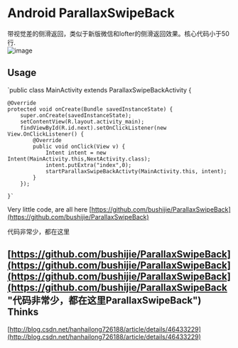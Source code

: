  Android ParallaxSwipeBack
=======================

带视觉差的侧滑返回，类似于新版微信和lofter的侧滑返回效果。核心代码小于50行.  
![image](https://github.com/bushijie/ParallaxSwipeBack/blob/master/show.gif) 

Usage
-----
 `public class MainActivity extends ParallaxSwipeBackActivity {

    @Override
    protected void onCreate(Bundle savedInstanceState) {
        super.onCreate(savedInstanceState);
        setContentView(R.layout.activity_main);
        findViewById(R.id.next).setOnClickListener(new View.OnClickListener() {
            @Override
            public void onClick(View v) {
                Intent intent = new Intent(MainActivity.this,NextActivity.class);
                intent.putExtra("index",0);
                startParallaxSwipeBackActivty(MainActivity.this, intent);
            }
        });

    }`   

Very little code, are all here
[https://github.com/bushijie/ParallaxSwipeBack](https://github.com/bushijie/ParallaxSwipeBack)


代码非常少，都在这里

[https://github.com/bushijie/ParallaxSwipeBack](https://github.com/bushijie/ParallaxSwipeBack](https://github.com/bushijie/ParallaxSwipeBack](https://github.com/bushijie/ParallaxSwipeBack "代码非常少，都在这里ParallaxSwipeBack")
Thinks
-----
[http://blog.csdn.net/hanhailong726188/article/details/46433229](http://blog.csdn.net/hanhailong726188/article/details/46433229)